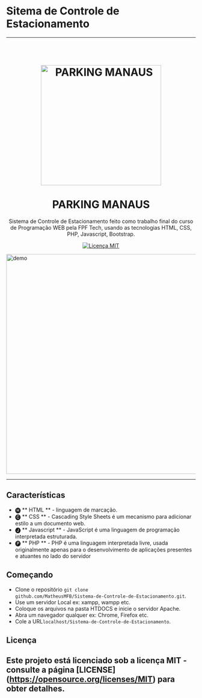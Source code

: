 # Sitema de Controle de Estacionamento

----------------------------------------------------------------------------------------------------------------------------------

<h1 align = "center">
<br>
  <img src="https://i.imgur.com/novZFIL.png" alt="PARKING MANAUS" width="320">
<br>
<br>
PARKING MANAUS
</h1>

<p align = "center"> Sistema de Controle de Estacionamento feito como trabalho final do curso de Programação WEB pela FPF Tech, usando as tecnologias HTML, CSS, PHP, Javascript, Bootstrap. </p>

<p align = "center">
  <a href="https://opensource.org/licenses/MIT">
    <img src = "https://img.shields.io/badge/License-MIT-blue.svg" alt = "Licença MIT">
  </a>
</p>

[//]: # (adicione seus gifs / imagens aqui :)
<div>
  <img src = "https://i.imgur.com/zRWpMnS.gif" alt = "demo" height = "585">
</div>

<hr />

## Características
[//]: # (adicione os recursos do seu projeto aqui :)

- 🅗 ** HTML ** - linguagem de marcação.
- 🅒 ** CSS **  - Cascading Style Sheets é um mecanismo para adicionar estilo a um documento web.
- 🅙 ** Javascript ** - JavaScript é uma linguagem de programação interpretada estruturada.
- 🅟 ** PHP ** - PHP é uma linguagem interpretada livre, usada originalmente apenas para o desenvolvimento de aplicações presentes e atuantes no lado do servidor

## Começando
[//]: # (adicione os recursos do seu projeto aqui :)
	
- Clone o repositório <code>git clone github.com/MatheusMFB/Sistema-de-Controle-de-Estacionamento.git</code>.
- Use um servidor Local ex: xampp, wampp etc.
- Coloque os arquivos na pasta HTDOCS e inicie o servidor Apache.
- Abra um navegador qualquer ex: Chrome, Firefox etc.
- Cole a URL<code>localhost/Sistema-de-Controle-de-Estacionamento</code>.

## Licença

Este projeto está licenciado sob a licença MIT - consulte a página [LICENSE] (https://opensource.org/licenses/MIT) para obter detalhes.
----------------------------------------------------------------------------------------------------------------------------------
